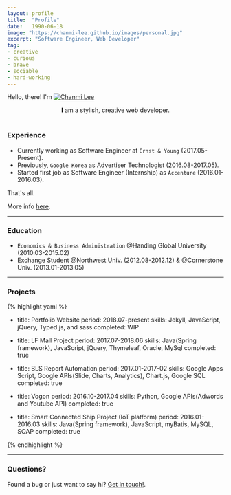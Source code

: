 ```yaml
---
layout: profile
title:  "Profile"
date:   1990-06-18
image: "https://chanmi-lee.github.io/images/personal.jpg"
excerpt: "Software Engineer, Web Developer"
tag:
- creative 
- curious
- brave
- sociable
- hard-working
---
```


Hello, there!
I'm <a href="{{ site.url }}/images/logo-with-girl.png"><img src="{{ site.url }}/images/logo-with-girl.png" alt="Chanmi Lee"></a>  

<center><b>I</b> am a stylish, creative web developer.</center><br>
     
### Experience
* Currently working as Software Engineer at `Ernst & Young` (2017.05-Present).
* Previously,  `Google Korea` as Advertiser Technologist (2016.08-2017.05).
* Started first job as Software Engineer (Internship) as `Accenture` (2016.01-2016.03).
     
That's all.

More info [here](https://github.com/chanmi-lee/).

---

### Education
* `Economics & Business Administration` @Handing Global University (2010.03-2015.02)
* Exchange Student @Northwest Univ. (2012.08-2012.12) & @Cornerstone Univ. (2013.01-2013.05)

---

### Projects

{% highlight yaml %}
- title: Portfolio Website
  period: 2018.07-present
  skills: Jekyll, JavaScript, jQuery, Typed.js, and sass
  completed: WIP

- title: LF Mall Project 
  period: 2017.07-2018.06
  skills: Java(Spring framework), JavaScript, jQuery, Thymeleaf, Oracle, MySql
  completed: true

- title: BLS Report Automation
  period: 2017.01-2017-02
  skills: Google Apps Script, Google APIs(Slide, Charts, Analytics), Chart.js, Google SQL
  completed: true

- title: Vogon
  period: 2016.10-2017.04
  skills: Python, Google APIs(Adwords and Youtube API)
  completed: true
  
- title: Smart Connected Ship Project (IoT platform)
  period: 2016.01-2016.03
  skills: Java(Spring framework), JavaScript, myBatis, MySQL, SOAP
  completed: true

{% endhighlight %}

---

### Questions?

Found a bug or just want to say hi? [Get in touch!](https://github.com/chanmi-lee).